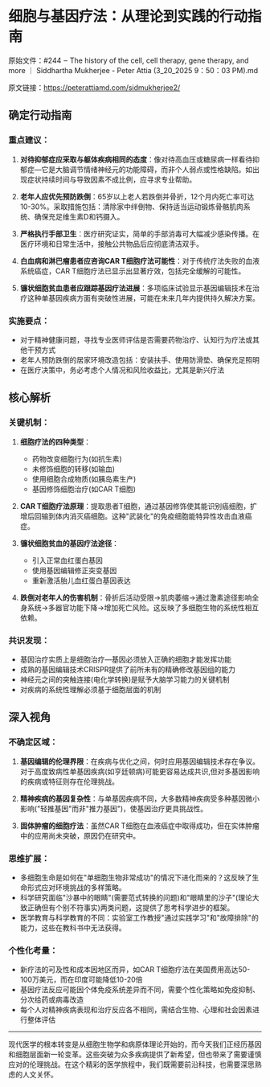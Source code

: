 # 细胞与基因疗法：从理论到实践的行动指南

原始文件：#244 ‒ The history of the cell, cell therapy, gene therapy, and more ｜ Siddhartha Mukherjee - Peter Attia (3_20_2025 9：50：03 PM).md

原文链接：https://peterattiamd.com/sidmukherjee2/

## 确定行动指南

### 重点建议：

1. **对待抑郁症应采取与躯体疾病相同的态度**：像对待高血压或糖尿病一样看待抑郁症—它是大脑调节情绪神经元的功能障碍，而非个人弱点或性格缺陷。如出现症状持续时间与导致因素不成比例，应寻求专业帮助。

2. **老年人应优先预防跌倒**：65岁以上老人若跌倒并骨折，12个月内死亡率可达10-30%。采取措施包括：清除家中绊倒物、保持适当运动锻炼骨骼肌肉系统、确保充足维生素D和钙摄入。

3. **严格执行手部卫生**：医疗研究证实，简单的手部消毒可大幅减少感染传播。在医疗环境和日常生活中，接触公共物品后应彻底清洁双手。

4. **白血病和淋巴瘤患者应咨询CAR T细胞疗法可能性**：对于传统疗法失败的血液系统癌症，CAR T细胞疗法已显示出显著疗效，包括完全缓解的可能性。

5. **镰状细胞贫血患者应跟踪基因疗法进展**：多项临床试验显示基因编辑技术在治疗这种单基因疾病方面有突破性进展，可能在未来几年内提供持久解决方案。

### 实施要点：

- 对于精神健康问题，寻找专业医师评估是否需要药物治疗、认知行为疗法或其他干预方式
- 老年人预防跌倒的居家环境改造包括：安装扶手、使用防滑垫、确保充足照明
- 在医疗决策中，务必考虑个人情况和风险收益比，尤其是新兴疗法

## 核心解析

### 关键机制：

1. **细胞疗法的四种类型**：
   - 药物改变细胞行为(如抗生素)
   - 未修饰细胞的转移(如输血)
   - 使用细胞合成物质(如胰岛素生产)
   - 基因修饰细胞治疗(如CAR T细胞)

2. **CAR T细胞疗法原理**：提取患者T细胞，通过基因修饰使其能识别癌细胞，扩增后回输到体内消灭癌细胞。这种"武装化"的免疫细胞能特异性攻击血液癌症。

3. **镰状细胞贫血的基因疗法途径**：
   - 引入正常血红蛋白基因
   - 使用基因编辑修正突变基因
   - 重新激活胎儿血红蛋白基因表达

4. **跌倒对老年人的伤害机制**：骨折后活动受限→肌肉萎缩→通过激素途径影响全身系统→多器官功能下降→增加死亡风险。这反映了多细胞生物的系统性相互依赖。

### 共识发现：

- 基因治疗实质上是细胞治疗—基因必须放入正确的细胞才能发挥功能
- 成熟的基因编辑技术CRISPR提供了前所未有的精确修改基因组的能力
- 神经元之间的突触连接(电化学转换)是赋予大脑学习能力的关键机制
- 对疾病的系统性理解必须基于细胞层面的机制

## 深入视角

### 不确定区域：

1. **基因编辑的伦理界限**：在疾病与优化之间，何时应用基因编辑技术存在争议。对于高度致病性单基因疾病(如亨廷顿病)可能更容易达成共识,但对多基因影响的疾病或特征则存在伦理挑战。

2. **精神疾病的基因复杂性**：与单基因疾病不同，大多数精神疾病受多种基因微小影响("轻推基因"而非"推力基因")，使基因治疗更具挑战性。

3. **固体肿瘤的细胞疗法**：虽然CAR T细胞在血液癌症中取得成功，但在实体肿瘤中的应用尚未突破，原因仍在研究中。

### 思维扩展：

- 多细胞生命是如何在"单细胞生物非常成功"的情况下进化而来的？这反映了生命形式应对环境挑战的多样策略。
- 科学研究面临"沙暴中的眼睛"(需要范式转换的问题)和"眼睛里的沙子"(理论大致正确但有个别不符事实)两类问题，这提供了思考科学进步的框架。
- 医学教育与科学教育的不同：实验室工作教授"通过实践学习"和"故障排除"的能力，这些在教科书中无法获得。

### 个性化考量：

- 新疗法的可及性和成本因地区而异，如CAR T细胞疗法在美国费用高达50-100万美元，而在印度可能降低10-20倍
- 基因疗法反应可能因个体免疫系统差异而不同，需要个性化策略如免疫抑制、分次给药或病毒改造
- 每个人对精神疾病表现和治疗反应各不相同，需结合生物、心理和社会因素进行整体评估

---

现代医学的根本转变是从细胞生物学和病原体理论开始的，而今天我们正经历基因和细胞层面新一轮变革。这些突破为众多疾病提供了新希望，但也带来了需要谨慎应对的伦理挑战。在这个精彩的医学旅程中，我们既需要前沿科技，也需要深思熟虑的人文关怀。